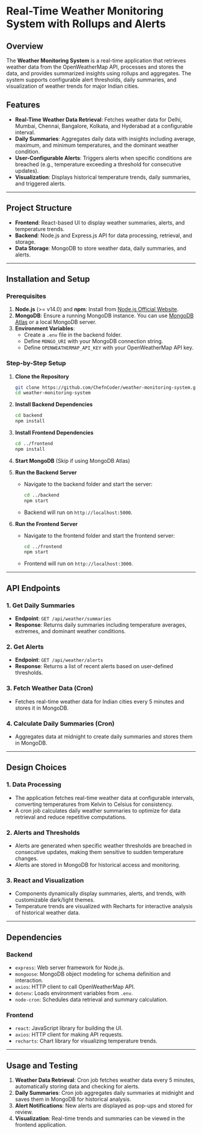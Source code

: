 # Real-Time Weather Monitoring System with Rollups and Alerts

## Overview
The **Weather Monitoring System** is a real-time application that retrieves weather data from the OpenWeatherMap API, processes and stores the data, and provides summarized insights using rollups and aggregates. The system supports configurable alert thresholds, daily summaries, and visualization of weather trends for major Indian cities.

## Features
- **Real-Time Weather Data Retrieval**: Fetches weather data for Delhi, Mumbai, Chennai, Bangalore, Kolkata, and Hyderabad at a configurable interval.
- **Daily Summaries**: Aggregates daily data with insights including average, maximum, and minimum temperatures, and the dominant weather condition.
- **User-Configurable Alerts**: Triggers alerts when specific conditions are breached (e.g., temperature exceeding a threshold for consecutive updates).
- **Visualization**: Displays historical temperature trends, daily summaries, and triggered alerts.

---

## Project Structure
- **Frontend**: React-based UI to display weather summaries, alerts, and temperature trends.
- **Backend**: Node.js and Express.js API for data processing, retrieval, and storage.
- **Data Storage**: MongoDB to store weather data, daily summaries, and alerts.

---

## Installation and Setup

### Prerequisites
1. **Node.js** (>= v14.0) and **npm**: Install from [Node.js Official Website](https://nodejs.org/).
2. **MongoDB**: Ensure a running MongoDB instance. You can use [MongoDB Atlas](https://www.mongodb.com/cloud/atlas) or a local MongoDB server.
3. **Environment Variables**:
   - Create a `.env` file in the backend folder.
   - Define `MONGO_URI` with your MongoDB connection string.
   - Define `OPENWEATHERMAP_API_KEY` with your OpenWeatherMap API key.

### Step-by-Step Setup

1. **Clone the Repository**
   ```bash
   git clone https://github.com/ChefnCoder/weather-monitoring-system.git
   cd weather-monitoring-system
   ```

2. **Install Backend Dependencies**
   ```bash
   cd backend
   npm install
   ```

3. **Install Frontend Dependencies**
   ```bash
   cd ../frontend
   npm install
   ```

4. **Start MongoDB** (Skip if using MongoDB Atlas)

5. **Run the Backend Server**
   - Navigate to the backend folder and start the server:
     ```bash
     cd ../backend
     npm start
     ```
   - Backend will run on `http://localhost:5000`.

6. **Run the Frontend Server**
   - Navigate to the frontend folder and start the frontend server:
     ```bash
     cd ../frontend
     npm start
     ```
   - Frontend will run on `http://localhost:3000`.

---

## API Endpoints

### 1. Get Daily Summaries
   - **Endpoint**: `GET /api/weather/summaries`
   - **Response**: Returns daily summaries including temperature averages, extremes, and dominant weather conditions.

### 2. Get Alerts
   - **Endpoint**: `GET /api/weather/alerts`
   - **Response**: Returns a list of recent alerts based on user-defined thresholds.

### 3. Fetch Weather Data (Cron)
   - Fetches real-time weather data for Indian cities every 5 minutes and stores it in MongoDB.

### 4. Calculate Daily Summaries (Cron)
   - Aggregates data at midnight to create daily summaries and stores them in MongoDB.

---

## Design Choices

### 1. **Data Processing**
   - The application fetches real-time weather data at configurable intervals, converting temperatures from Kelvin to Celsius for consistency.
   - A cron job calculates daily weather summaries to optimize for data retrieval and reduce repetitive computations.

### 2. **Alerts and Thresholds**
   - Alerts are generated when specific weather thresholds are breached in consecutive updates, making them sensitive to sudden temperature changes.
   - Alerts are stored in MongoDB for historical access and monitoring.

### 3. **React and Visualization**
   - Components dynamically display summaries, alerts, and trends, with customizable dark/light themes.
   - Temperature trends are visualized with Recharts for interactive analysis of historical weather data.

---

## Dependencies

### Backend
- `express`: Web server framework for Node.js.
- `mongoose`: MongoDB object modeling for schema definition and interaction.
- `axios`: HTTP client to call OpenWeatherMap API.
- `dotenv`: Loads environment variables from `.env`.
- `node-cron`: Schedules data retrieval and summary calculation.

### Frontend
- `react`: JavaScript library for building the UI.
- `axios`: HTTP client for making API requests.
- `recharts`: Chart library for visualizing temperature trends.

---

## Usage and Testing

1. **Weather Data Retrieval**: Cron job fetches weather data every 5 minutes, automatically storing data and checking for alerts.
2. **Daily Summaries**: Cron job aggregates daily summaries at midnight and saves them in MongoDB for historical analysis.
3. **Alert Notifications**: New alerts are displayed as pop-ups and stored for review.
4. **Visualization**: Real-time trends and summaries can be viewed in the frontend application.
